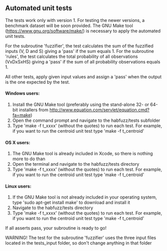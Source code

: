 ## Automated unit tests

The tests work only with version 1. For testing the newer versions, a benchmark dataset will be soon provided.  The GNU Make tool (https://www.gnu.org/software/make/) is necessary to apply the automated unit tests.

For the subroutine 'fuzzifier', the test calculates the sum of the fuzzified inputs (V, D and S)  giving a 'pass' if the sum equals 1. For the subroutine 'rules', the test calculates the total probability of all observations (VxDxSxHS) giving a 'pass' if the sum of all probability observations equals 1.

All other tests, apply given input values and assign a 'pass' when the output is the one expected by the test.

#### Windows users:
1. Install the GNU Make tool (preferably using the stand-alone 32- or 64-bit installers from http://www.equation.com/servlet/equation.cmd?fa=make)
2. Open the command prompt and navigate to the habfuzz/tests subfolder
3. Type 'make -f t_xxxx' (without the quotes) to run each test. For example, if you want to run the centroid unit test type 'make -f t_centroid'

#### OS X users:
1. The GNU Make tool is already included in Xcode, so there is nothing more to do than
2. Open the terminal and navigate to the habfuzz/tests directory
3. Type 'make -f t_xxxx' (without the quotes) to run each test. For example, if you want to run the centroid unit test type 'make -f t_centroid'

#### Linux users:
1. If the GNU Make tool is not already included in your operating system, type 'sudo apt-get install make' to download and install it
2. Navigate to the habfuzz/tests directory
3. Type 'make -f t_xxxx' (without the quotes) to run each test. For example, if you want to run the centroid unit test type 'make -f t_centroid'

If all asserts pass, your subroutine is ready to go!  

WARNING! The test for the subroutine 'fuzzifier' uses the three input files located in the tests_input folder, so don't change anything in that folder 
